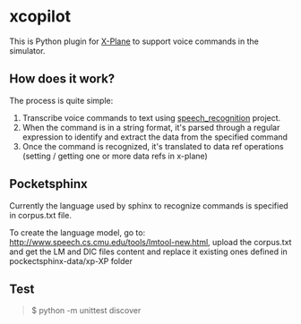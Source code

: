 # xcopilot

This is Python plugin for [X-Plane](http://www.x-plane.com/) to support voice commands in the simulator.

## How does it work?

The process is quite simple:
1. Transcribe voice commands to text using [speech_recognition](https://github.com/Uberi/speech_recognition) project.
2. When the command is in a string format, it's parsed through a regular expression to identify and extract the data from the specified command
3. Once the command is recognized, it's translated to data ref operations (setting / getting one or more data refs in x-plane)

## Pocketsphinx

Currently the language used by sphinx to recognize commands is specified in corpus.txt file.

To create the language model, go to: http://www.speech.cs.cmu.edu/tools/lmtool-new.html, upload the corpus.txt and get the LM and DIC files content and replace it existing ones defined in pockectsphinx-data/xp-XP folder

## Test

> $ python -m unittest discover

